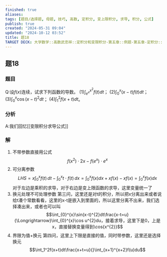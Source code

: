 ```yaml
---
finished: true
aliases: 
tags: [题目/选择题, 母题, 技巧, 高数, 定积分, 变上限积分, 求导, 积分, 公式]
publish: true
created: "2024-05-31 09:04"
updated: "2024-10-12 03:52"
title: 题18
TARGET DECK: 大学数学::高数武忠祥::定积分和变限积分-第五章::例题-第五章-定积分::题18
---
```

## 题18
### 题目
Q:设$f(x)$连续，试求下列函数的导数。
$(1)\int_{e^{x}}^{x^{2}}f(t)dt$；
$(2)\int_{0}^{x}(x-t)f(t)dt$；
$(3)\int_{0}^{x}\cos(x-t)^{2}dt$；
$(4)\int_{1}^{2}f(x+t)dt$。
### 分析
A:我们回忆[[变限积分求导公式]]
### 解
1. 不带参数直接用公式   
$$f(x^{2})\cdot 2x-f(e^{ x })\cdot e^{ x }$$
2. 可分离参数
$$LHS=x\int_{0}^{x} f(t)\, dt-\int_{0}^{x} t\cdot f(t) \, dx  =\int_{0}^{x}f(x)dx+xf(x)-xf(x)=\int_{0}^{x}f(x)dx$$
对于左边是乘积的求导，对于右边是变上限函数的求导，这里变量统一了
3. 换元处理不可处理参数
第三问，这里还是对t的积分，所以把x分离出来或者说给t凑个常数看看，这里的x-t是嵌入到里面的，所以这里分离不出来，我们选择凑出来，或者也可以叫
$$\int_{0}^{x}\sin(x-t)^{2}dt\frac{x-t=u}{\Longrightarrow}\int_{0}^{x}\cos u^{2}du，接着求导，这里下是0，上是x，直接替换变量得到\cos{x^{2}}$$
4. 界限为值+换元
第四问，这里上下限是直接的值，同时带参数，这里还是选择换元
$$\int_1^2f(x+t)dt\frac{x+t=u}{}\int_{x+1}^{x+2}f(u)du$$
<!--ID: 1728736585877-->


